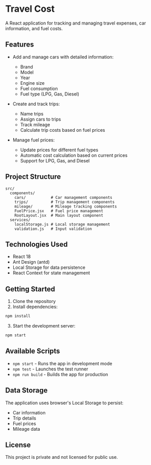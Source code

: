 # Travel Cost

A React application for tracking and managing travel expenses, car information, and fuel costs.

## Features

- Add and manage cars with detailed information:

  - Brand
  - Model
  - Year
  - Engine size
  - Fuel consumption
  - Fuel type (LPG, Gas, Diesel)

- Create and track trips:

  - Name trips
  - Assign cars to trips
  - Track mileage
  - Calculate trip costs based on fuel prices

- Manage fuel prices:
  - Update prices for different fuel types
  - Automatic cost calculation based on current prices
  - Support for LPG, Gas, and Diesel

## Project Structure

```
src/
  components/
    cars/           # Car management components
    trips/          # Trip management components
    mileage/        # Mileage tracking components
    FuelPrice.jsx   # Fuel price management
    RootLayout.jsx  # Main layout component
  services/
    localStorage.js # Local storage management
    validation.js   # Input validation
```

## Technologies Used

- React 18
- Ant Design (antd)
- Local Storage for data persistence
- React Context for state management

## Getting Started

1. Clone the repository
2. Install dependencies:

```bash
npm install
```

3. Start the development server:

```bash
npm start
```

## Available Scripts

- `npm start` - Runs the app in development mode
- `npm test` - Launches the test runner
- `npm run build` - Builds the app for production

## Data Storage

The application uses browser's Local Storage to persist:

- Car information
- Trip details
- Fuel prices
- Mileage data

## License

This project is private and not licensed for public use.
